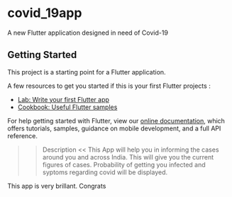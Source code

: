 # covid_19app

A new Flutter application designed in need of Covid-19

## Getting Started

This project is a starting point for a Flutter application.

A few resources to get you started if this is your first Flutter projects :

- [Lab: Write your first Flutter app](https://flutter.dev/docs/get-started/codelab)
- [Cookbook: Useful Flutter samples](https://flutter.dev/docs/cookbook)

For help getting started with Flutter, view our
[online documentation](https://flutter.dev/docs), which offers tutorials,
samples, guidance on mobile development, and a full API reference.


>> Description <<
This App will help you in informing the cases around you and across India. This will give you the current figures of cases. Probability of getting you infected and syptoms regarding covid will be displayed.
 
This app is very brillant. Congrats
